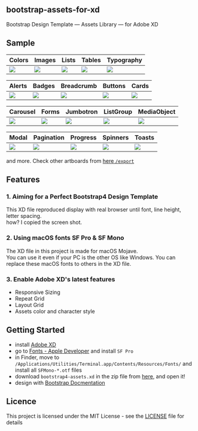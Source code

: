 bootstrap-assets-for-xd
---

Bootstrap Design Template — Assets Library — for Adobe XD

## Sample

Colors | Images | Lists | Tables | Typography
--- | --- | --- | --- | --- 
![](https://github.com/6qd/bootstrap-assets-for-xd/blob/master/export/Contents-Colors.png) | ![](https://github.com/6qd/bootstrap-assets-for-xd/blob/master/export/Contents-Images.png) | ![](https://github.com/6qd/bootstrap-assets-for-xd/blob/master/export/Contents-Lists.png) | ![](https://github.com/6qd/bootstrap-assets-for-xd/blob/master/export/Contents-Tables.png) | ![](https://github.com/6qd/bootstrap-assets-for-xd/blob/master/export/Contents-Typography.png)

Alerts | Badges | Breadcrumb | Buttons | Cards
--- | --- | --- | --- | --- 
![](https://github.com/6qd/bootstrap-assets-for-xd/blob/master/export/Components-Alerts.png) | ![](https://github.com/6qd/bootstrap-assets-for-xd/blob/master/export/Components-Badges.png) | ![](https://github.com/6qd/bootstrap-assets-for-xd/blob/master/export/Components-Breadcrumb.png) | ![](https://github.com/6qd/bootstrap-assets-for-xd/blob/master/export/Components-Buttons.png) | ![](https://github.com/6qd/bootstrap-assets-for-xd/blob/master/export/Components-Cards.png)

Carousel | Forms | Jumbotron | ListGroup | MediaObject
--- | --- | --- | --- | --- 
![](https://github.com/6qd/bootstrap-assets-for-xd/blob/master/export/Components-Carousel.png) | ![](https://github.com/6qd/bootstrap-assets-for-xd/blob/master/export/Components-Forms.png) | ![](https://github.com/6qd/bootstrap-assets-for-xd/blob/master/export/Components-Jumbotron.png) | ![](https://github.com/6qd/bootstrap-assets-for-xd/blob/master/export/Components-ListGroup.png) | ![](https://github.com/6qd/bootstrap-assets-for-xd/blob/master/export/Components-MediaObject.png)

Modal | Pagination | Progress | Spinners | Toasts
--- | --- | --- | --- | --- 
![](https://github.com/6qd/bootstrap-assets-for-xd/blob/master/export/Components-Modal.png) | ![](https://github.com/6qd/bootstrap-assets-for-xd/blob/master/export/Components-Pagination.png) | ![](https://github.com/6qd/bootstrap-assets-for-xd/blob/master/export/Components-Progress.png) | ![](https://github.com/6qd/bootstrap-assets-for-xd/blob/master/export/Components-Spinners.png) | ![](https://github.com/6qd/bootstrap-assets-for-xd/blob/master/export/Components-Toasts.png)

and more. Check other artboards from [here `/export`](https://github.com/6qd/bootstrap-assets-for-xd/tree/master/export)

## Features

### 1. Aiming for a Perfect Bootstrap4 Design Template

This XD file reproduced display with real browser until font, line height, letter spacing.  
how? I copied the screen shot.

### 2. Using macOS fonts SF Pro & SF Mono

The XD file in this project is made for macOS Mojave.  
You can use it even if your PC is the other OS like Windows. You can replace these macOS fonts to others in the XD file.

### 3. Enable Adobe XD's latest features

- Responsive Sizing
- Repeat Grid
- Layout Grid
- Assets color and character style

## Getting Started

- install [Adobe XD](https://www.adobe.com/products/xd.html)
- go to [Fonts - Apple Developer](https://developer.apple.com/fonts/) and install `SF Pro`
- in Finder, move to `/Applications/Utilities/Terminal.app/Contents/Resources/Fonts/` and install all `SFMono-*.otf` files
- download `bootstrap4-assets.xd` in the zip file from [here](https://github.com/6qd/bootstrap-assets-for-xd/releases), and open it!
- design with [Bootstrap Docmentation](https://getbootstrap.com/docs/4.3/content/typography/)

## Licence

This project is licensed under the MIT License - see the [LICENSE](https://github.com/6qd/bootstrap-assets-for-xd/blob/master/LICENSE) file for details
